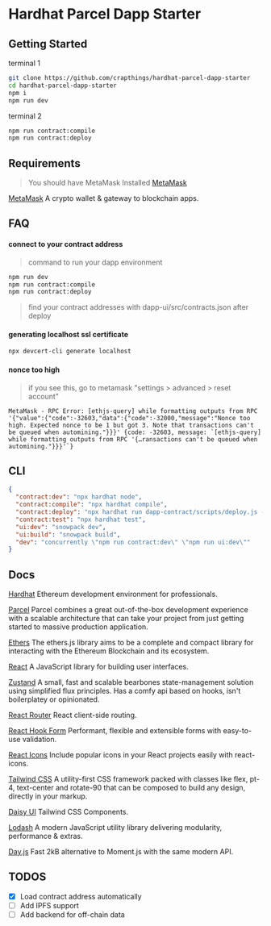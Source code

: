 # Hardhat Parcel Dapp Starter

## Getting Started

terminal 1

```bash
git clone https://github.com/crapthings/hardhat-parcel-dapp-starter
cd hardhat-parcel-dapp-starter
npm i
npm run dev
```

terminal 2

```bash
npm run contract:compile
npm run contract:deploy
```

## Requirements

> You should have MetaMask Installed [MetaMask](https://chrome.google.com/webstore/detail/metamask/nkbihfbeogaeaoehlefnkodbefgpgknn)

[MetaMask](https://metamask.io/) A crypto wallet & gateway to blockchain apps.

## FAQ

#### connect to your contract address

> command to run your dapp environment

```bash
npm run dev
npm run contract:compile
npm run contract:deploy
```

> find your contract addresses with dapp-ui/src/contracts.json after deploy

#### generating localhost ssl certificate

```bash
npx devcert-cli generate localhost
```

#### nonce too high

> if you see this, go to metamask "settings > advanced > reset account"

```
MetaMask - RPC Error: [ethjs-query] while formatting outputs from RPC '{"value":{"code":-32603,"data":{"code":-32000,"message":"Nonce too high. Expected nonce to be 1 but got 3. Note that transactions can't be queued when automining."}}}' {code: -32603, message: `[ethjs-query] while formatting outputs from RPC '{…ransactions can't be queued when automining."}}}'`}
```

## CLI

```json
{
  "contract:dev": "npx hardhat node",
  "contract:compile": "npx hardhat compile",
  "contract:deploy": "npx hardhat run dapp-contract/scripts/deploy.js --network localhost",
  "contract:test": "npx hardhat test",
  "ui:dev": "snowpack dev",
  "ui:build": "snowpack build",
  "dev": "concurrently \"npm run contract:dev\" \"npm run ui:dev\""
}
```

## Docs

[Hardhat](https://hardhat.org/) Ethereum development environment for professionals.

[Parcel](https://parceljs.org/) Parcel combines a great out-of-the-box development experience with a scalable architecture that can take your project from just getting started to massive production application.

[Ethers](https://docs.ethers.io/) The ethers.js library aims to be a complete and compact library for interacting with the Ethereum Blockchain and its ecosystem.

[React](https://reactjs.org/) A JavaScript library for building user interfaces.

[Zustand](https://github.com/pmndrs/zustand/) A small, fast and scalable bearbones state-management solution using simplified flux principles. Has a comfy api based on hooks, isn't boilerplatey or opinionated.

[React Router](https://reactrouter.com/) React client-side routing.

[React Hook Form](https://www.react-hook-form.com/) Performant, flexible and extensible forms with easy-to-use validation.

[React Icons](https://react-icons.github.io/react-icons/) Include popular icons in your React projects easily with react-icons.

[Tailwind CSS](https://tailwindcss.com/) A utility-first CSS framework packed with classes like flex, pt-4, text-center and rotate-90 that can be composed to build any design, directly in your markup.

[Daisy UI](https://daisyui.com/) Tailwind CSS Components.

[Lodash](https://lodash.com/) A modern JavaScript utility library delivering modularity, performance & extras.

[Day.js](https://day.js.org/) Fast 2kB alternative to Moment.js with the same modern API.

## TODOS

- [x] Load contract address automatically
- [ ] Add IPFS support
- [ ] Add backend for off-chain data

